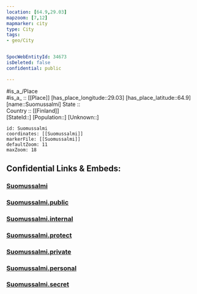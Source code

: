 ```yaml
---
location: [64.9,29.03] 
mapzoom: [7,12] 
mapmarker: city 
type: City
tags:
- geo/City


SpocWebEntityId: 34673
isDeleted: false
confidential: public

---
```

#is_a_/Place  
#is_a_ :: [[Place]] 
[has_place_longitude::29.03] 
[has_place_latitude::64.9] 
[name::Suomussalmi] 
State ::  
Country :: [[Finland]]  
[StateId::] 
[Population::] 
[Unknown::] 


```leaflet
id: Suomussalmi
coordinates: [[Suomussalmi]] 
markerFile: [[Suomussalmi]] 
defaultZoom: 11 
maxZoom: 18
```


## Confidential Links & Embeds: 

### [Suomussalmi](/_Standards/Earth/Continent/Europe/Europe~North/Finland/Provinces~Finland/Oulu/counties~Oulu/Kainuu/City/Suomussalmi.md) 

### [Suomussalmi.public](/_public/Earth/Continent/Europe/Europe~North/Finland/Provinces~Finland/Oulu/counties~Oulu/Kainuu/City/Suomussalmi.public.md) 

### [Suomussalmi.internal](/_internal/Earth/Continent/Europe/Europe~North/Finland/Provinces~Finland/Oulu/counties~Oulu/Kainuu/City/Suomussalmi.internal.md) 

### [Suomussalmi.protect](/_protect/Earth/Continent/Europe/Europe~North/Finland/Provinces~Finland/Oulu/counties~Oulu/Kainuu/City/Suomussalmi.protect.md) 

### [Suomussalmi.private](/_private/Earth/Continent/Europe/Europe~North/Finland/Provinces~Finland/Oulu/counties~Oulu/Kainuu/City/Suomussalmi.private.md) 

### [Suomussalmi.personal](/_personal/Earth/Continent/Europe/Europe~North/Finland/Provinces~Finland/Oulu/counties~Oulu/Kainuu/City/Suomussalmi.personal.md) 

### [Suomussalmi.secret](/_secret/Earth/Continent/Europe/Europe~North/Finland/Provinces~Finland/Oulu/counties~Oulu/Kainuu/City/Suomussalmi.secret.md)

